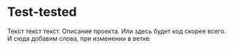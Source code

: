 # Test-tested
Текст текст текст. Описание проекта. Или здесь будет код скорее всего. И сюда добавим слова, при изменении в ветке